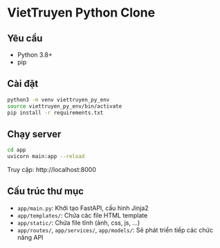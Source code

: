 # VietTruyen Python Clone

## Yêu cầu
- Python 3.8+
- pip

## Cài đặt
```bash
python3 -m venv viettruyen_py_env
source viettruyen_py_env/bin/activate
pip install -r requirements.txt
```

## Chạy server
```bash
cd app
uvicorn main:app --reload
```

Truy cập: http://localhost:8000

## Cấu trúc thư mục
- `app/main.py`: Khởi tạo FastAPI, cấu hình Jinja2
- `app/templates/`: Chứa các file HTML template
- `app/static/`: Chứa file tĩnh (ảnh, css, js, ...)
- `app/routes/`, `app/services/`, `app/models/`: Sẽ phát triển tiếp các chức năng API

